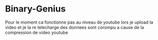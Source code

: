 # Binary-Genius

Pour le moment ca fonctionne pas au niveau de youtube lors je upload la video et je la re telecharge des donnees sont corompu a cause de la compression de video youtube